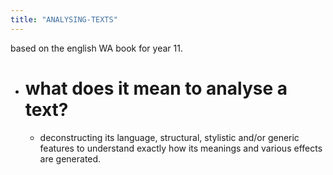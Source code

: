 ```yaml
---
title: "ANALYSING-TEXTS"
---
```


based on the english WA book for year 11.

- # what does it mean to analyse a text?
  - deconstructing its language, structural, stylistic and/or generic features to understand exactly how its meanings and various effects are generated.
